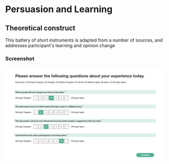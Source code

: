 # Persuasion and Learning

## Theoretical construct

This battery of short instruments is adapted from a number of sources, and addresses participant's learning and opinion change

### Screenshot

![Screenshot](screenshot.png)
